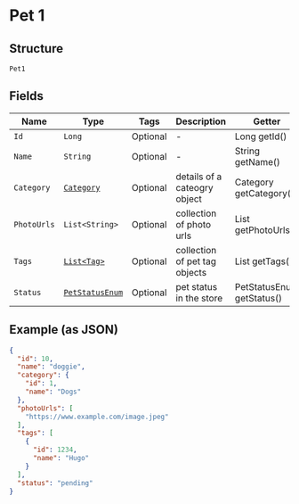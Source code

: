 
# Pet 1

## Structure

`Pet1`

## Fields

| Name | Type | Tags | Description | Getter | Setter |
|  --- | --- | --- | --- | --- | --- |
| `Id` | `Long` | Optional | - | Long getId() | setId(Long id) |
| `Name` | `String` | Optional | - | String getName() | setName(String name) |
| `Category` | [`Category`](../../doc/models/category.md) | Optional | details of a cateogry object | Category getCategory() | setCategory(Category category) |
| `PhotoUrls` | `List<String>` | Optional | collection of photo urls | List<String> getPhotoUrls() | setPhotoUrls(List<String> photoUrls) |
| `Tags` | [`List<Tag>`](../../doc/models/tag.md) | Optional | collection of pet tag objects | List<Tag> getTags() | setTags(List<Tag> tags) |
| `Status` | [`PetStatusEnum`](../../doc/models/pet-status-enum.md) | Optional | pet status in the store | PetStatusEnum getStatus() | setStatus(PetStatusEnum status) |

## Example (as JSON)

```json
{
  "id": 10,
  "name": "doggie",
  "category": {
    "id": 1,
    "name": "Dogs"
  },
  "photoUrls": [
    "https://www.example.com/image.jpeg"
  ],
  "tags": [
    {
      "id": 1234,
      "name": "Hugo"
    }
  ],
  "status": "pending"
}
```

